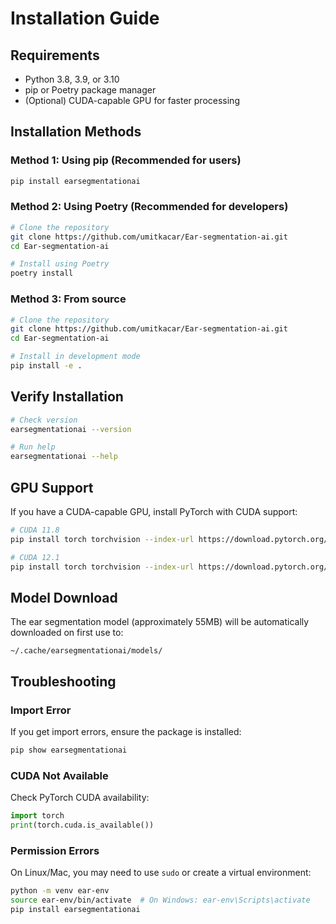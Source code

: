 # Installation Guide

## Requirements

- Python 3.8, 3.9, or 3.10
- pip or Poetry package manager
- (Optional) CUDA-capable GPU for faster processing

## Installation Methods

### Method 1: Using pip (Recommended for users)

```bash
pip install earsegmentationai
```

### Method 2: Using Poetry (Recommended for developers)

```bash
# Clone the repository
git clone https://github.com/umitkacar/Ear-segmentation-ai.git
cd Ear-segmentation-ai

# Install using Poetry
poetry install
```

### Method 3: From source

```bash
# Clone the repository
git clone https://github.com/umitkacar/Ear-segmentation-ai.git
cd Ear-segmentation-ai

# Install in development mode
pip install -e .
```

## Verify Installation

```bash
# Check version
earsegmentationai --version

# Run help
earsegmentationai --help
```

## GPU Support

If you have a CUDA-capable GPU, install PyTorch with CUDA support:

```bash
# CUDA 11.8
pip install torch torchvision --index-url https://download.pytorch.org/whl/cu118

# CUDA 12.1
pip install torch torchvision --index-url https://download.pytorch.org/whl/cu121
```

## Model Download

The ear segmentation model (approximately 55MB) will be automatically downloaded on first use to:
```
~/.cache/earsegmentationai/models/
```

## Troubleshooting

### Import Error
If you get import errors, ensure the package is installed:
```bash
pip show earsegmentationai
```

### CUDA Not Available
Check PyTorch CUDA availability:
```python
import torch
print(torch.cuda.is_available())
```

### Permission Errors
On Linux/Mac, you may need to use `sudo` or create a virtual environment:
```bash
python -m venv ear-env
source ear-env/bin/activate  # On Windows: ear-env\Scripts\activate
pip install earsegmentationai
```